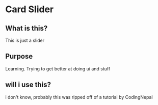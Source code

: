 # Card Slider

## What is this?
This is just a slider

## Purpose
Learning. Trying to get better at doing ui and stuff

## will i use this?
i don't know, probably
this was ripped off of a tutorial by CodingNepal

